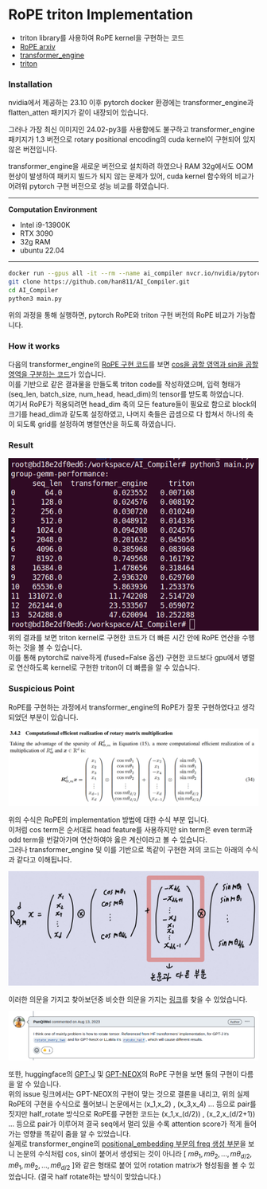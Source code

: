 # RoPE triton Implementation
* triton library를 사용하여 RoPE kernel을 구현하는 코드
* [RoPE arxiv](https://arxiv.org/abs/2104.09864)
* [transformer_engine](https://github.com/NVIDIA/TransformerEngine)
* [triton](https://github.com/openai/triton)

### Installation
nvidia에서 제공하는 23.10 이후 pytorch docker 환경에는 transformer_engine과 flatten_atten 패키지가 같이 내장되어 있습니다.

그러나 가장 최신 이미지인 24.02-py3를 사용함에도 불구하고 transformer_engine 패키지가 1.3 버전으로 rotary positional encoding의 cuda kernel이 구현되어 있지 않은 버전입니다.

transformer_engine을 새로운 버전으로 설치하려 하였으나 RAM 32g에서도 OOM 현상이 발생하여 패키지 빌드가 되지 않는 문제가 있어, cuda kernel 함수와의 비교가 어려워 pytorch 구현 버전으로 성능 비교를 하였습니다.

---

**Computation Environment**
* Intel i9-13900K
* RTX 3090
* 32g RAM
* ubuntu 22.04

---

```bash
docker run --gpus all -it --rm --name ai_compiler nvcr.io/nvidia/pytorch:24.02-py3
git clone https://github.com/han811/AI_Compiler.git
cd AI_Compiler
python3 main.py
```
위의 과정을 통해 실행하면, pytorch RoPE와 triton 구현 버전의 RoPE 비교가 가능합니다.

### How it works
다음의 transformer_engine의 [RoPE 구현 코드](https://github.com/NVIDIA/TransformerEngine/blob/b8eea8aaa94bb566c3a12384eda064bda8ac4fd7/transformer_engine/pytorch/attention.py#L1170-L1230)를 보면 [cos을 곱할 영역과 sin을 곱할 영역을 구분하는 코드](https://github.com/NVIDIA/TransformerEngine/blob/b8eea8aaa94bb566c3a12384eda064bda8ac4fd7/transformer_engine/pytorch/attention.py#L1161)가 있습니다.  
이를 기반으로 같은 결과물을 만들도록 triton code를 작성하였으며, 입력 형태가 (seq_len, batch_size, num_head, head_dim)의 tensor를 받도록 하였습니다.  
여기서 RoPE가 적용되려면 head_dim 축의 모든 feature들이 필요로 함으로 block의 크기를 head_dim과 같도록 설정하였고, 나머지 축들은 곱셈으로 다 합쳐서 하나의 축이 되도록 grid를 설정하여 병렬연산을 하도록 하였습니다.

### Result
![experiment result](./experiment.png)  
위의 결과를 보면 triton kernel로 구현한 코드가 더 빠른 시간 안에 RoPE 연산을 수행하는 것을 볼 수 있습니다.  
이를 통해 pytorch로 naive하게 (fused=False 옵션) 구현한 코드보다 gpu에서 병렬로 연산하도록 kernel로 구현한 triton이 더 빠름을 알 수 있습니다.

### Suspicious Point
RoPE를 구현하는 과정에서 transformer_engine의 RoPE가 잘못 구현하였다고 생각되었던 부분이 있습니다.  

![RoPE](./RoPE.png)  

위의 수식은 RoPE의 implementation 방법에 대한 수식 부분 입니다.  
이처럼 cos term은 순서대로 head feature를 사용하지만 sin term은 even term과 odd term을 번갈아가며 연산하여야 옳은 계산이라고 볼 수 있습니다.  
그러나 transformer_engine 및 이를 기반으로 똑같이 구현한 저의 코드는 아래의 수식과 같다고 이해됩니다.  

![equation](./equation.png)  

이러한 의문을 가지고 찾아보던중 비슷한 의문을 가지는 [링크](https://github.com/vllm-project/vllm/issues/747)를 찾을 수 있었습니다.  

![question](./question.png)

또한, huggingface의 [GPT-J](https://github.com/huggingface/transformers/blob/fe3c8ab1af558b95f67f5fafc0c55f09fd2b09db/src/transformers/models/gptj/modeling_gptj.py#L69) 및 [GPT-NEOX](https://github.com/huggingface/transformers/blob/fe3c8ab1af558b95f67f5fafc0c55f09fd2b09db/src/transformers/models/gpt_neox/modeling_gpt_neox.py#L368)의 RoPE 구현을 보면 둘의 구현이 다름을 알 수 있습니다.  
위의 issue 링크에서는 GPT-NEOX의 구현이 맞는 것으로 결론을 내리고, 위의 실제 RoPE의 구현을 수식으로 풀어보니 논문에서는 (x_1,x_2) , (x_3,x_4) ... 등으로 pair를 짓지만 half_rotate 방식으로 RoPE를 구현한 코드는 (x_1,x_(d/2)) , (x_2,x_(d/2+1)) ... 등으로 pair가 이루어져 결국 seq에서 멀리 있을 수록 attention score가 적게 들어가는 영향을 똑같이 줌을 알 수 있었습니다.  
실제로 transformer_engine의 [positional_embedding 부분의 freq 생성 부분](https://github.com/NVIDIA/TransformerEngine/blob/main/transformer_engine/pytorch/attention.py#L1077)을 보니 논문의 수식처럼 cos, sin이 붙어서 생성되는 것이 아니라 [ $m\theta_1,m\theta_2,...,m\theta_{d/2},m\theta_1,m\theta_2,...,m\theta_{d/2}$ ]와 같은 형태로 붙어 있어 rotation matrix가 형성됨을 볼 수 있었습니다. (결국 half rotate하는 방식이 맞았습니다.)



